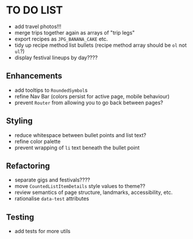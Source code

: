 # TO DO LIST

- add travel photos!!!
- merge trips together again as arrays of "trip legs"
- export recipes as `JPG_BANANA_CAKE` etc.
- tidy up recipe method list bullets (recipe method array should be `ol` not `ul`?)
- display festival lineups by day????

## Enhancements

- add tooltips to `RoundedSymbol`s
- refine Nav Bar (colors persist for active page, mobile behaviour)
- prevent `Router` from allowing you to go back between pages?

## Styling

- reduce whitespace between bullet points and list text?
- refine color palette
- prevent wrapping of `li` text beneath the bullet point

## Refactoring

- separate gigs and festivals????
- move `CountedListItemDetails` style values to theme??
- review semantics of page structure, landmarks, accessibility, etc.
- rationalise `data-test` attributes

## Testing

- add tests for more utils
